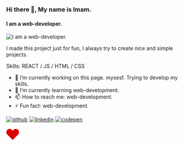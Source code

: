 ### Hi there 👋, My name is Imam.
#### I am a web-developer.
![I am a web-developer.](https://i.postimg.cc/RVt9cCwC/imam.jpg)

I made this project just for fun, I always try to create nice and simple projects.

Skills: REACT / JS / HTML / CSS

- 🔭 I’m currently working on this page. mysesf. Trying to develop my skills. 
- 🌱 I’m currently learning web-development. 
- 📫 How to reach me: web-development. 
- ⚡ Fun fact: web-development. 


[<img src='https://cdn.jsdelivr.net/npm/simple-icons@3.0.1/icons/github.svg' alt='github' height='40'>](https://github.com/mdimamhosen)  [<img src='https://cdn.jsdelivr.net/npm/simple-icons@3.0.1/icons/linkedin.svg' alt='linkedin' height='40'>](https://www.linkedin.com/in/md-imam-hosen-135894250/)  [<img src='https://cdn.jsdelivr.net/npm/simple-icons@3.0.1/icons/codepen.svg' alt='codepen' height='40'>](https://codepen.io/mdimamhosen)  

<a href='https://docs.github.com/en/github/supporting-the-open-source-community-with-github-sponsors'><img src='https://raw.githubusercontent.com/acervenky/animated-github-badges/master/assets/sponsorbadge.gif' width='35' height='35'></a> 

